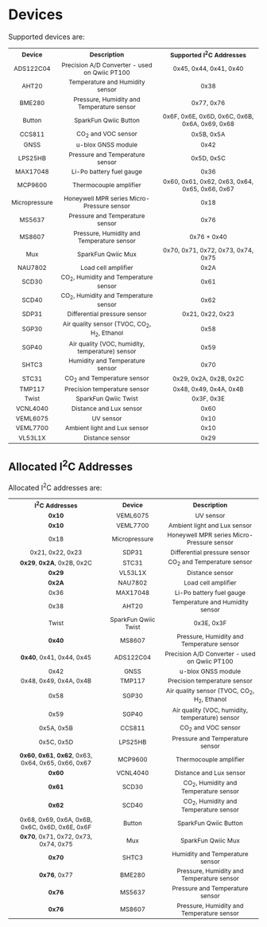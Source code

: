 # Devices

Supported devices are:

<table style="font-size:12.25px; width:100%">
    <tr>
        <th style="text-align:center; vertical-align:middle;">
            Device
        </th>
        <th style="text-align:center; vertical-align:middle;">
            Description
        </th>
        <th style="text-align:center; vertical-align:middle;">
            Supported I<sup>2</sup>C Addresses
        </th>
    </tr>
    <tr>
        <td style="vertical-align:middle" align="center">ADS122C04</td>
        <td style="vertical-align:middle" align="center">Precision A/D Converter - used on Qwiic PT100</td>
        <td style="vertical-align:middle" align="center">0x45, 0x44, 0x41, 0x40</td>
    </tr>
    <tr>
        <td style="vertical-align:middle" align="center">AHT20</td>
        <td style="vertical-align:middle" align="center">Temperature and Humidity sensor</td>
        <td style="vertical-align:middle" align="center">0x38</td>
    </tr>
    <tr>
        <td style="vertical-align:middle" align="center">BME280</td>
        <td style="vertical-align:middle" align="center">Pressure, Humidity and Temperature sensor</td>
        <td style="vertical-align:middle" align="center">0x77, 0x76</td>
    </tr>
    <tr>
        <td style="vertical-align:middle" align="center">Button</td>
        <td style="vertical-align:middle" align="center">SparkFun Qwiic Button</td>
        <td style="vertical-align:middle" align="center">0x6F, 0x6E, 0x6D, 0x6C, 0x6B, 0x6A, 0x69, 0x68</td>
    </tr>
    <tr>
        <td style="vertical-align:middle" align="center">CCS811</td>
        <td style="vertical-align:middle" align="center">CO<sub>2</sub> and VOC sensor</td>
        <td style="vertical-align:middle" align="center">0x5B, 0x5A</td>
    </tr>
    <tr>
        <td style="vertical-align:middle" align="center">GNSS</td>
        <td style="vertical-align:middle" align="center">u-blox GNSS module</td>
        <td style="vertical-align:middle" align="center">0x42</td>
    </tr>
    <tr>
        <td style="vertical-align:middle" align="center">LPS25HB</td>
        <td style="vertical-align:middle" align="center">Pressure and Temperature sensor</td>
        <td style="vertical-align:middle" align="center">0x5D, 0x5C</td>
    </tr>
    <tr>
        <td style="vertical-align:middle" align="center">MAX17048</td>
        <td style="vertical-align:middle" align="center">Li-Po battery fuel gauge</td>
        <td style="vertical-align:middle" align="center">0x36</td>
    </tr>
    <tr>
        <td style="vertical-align:middle" align="center">MCP9600</td>
        <td style="vertical-align:middle" align="center">Thermocouple amplifier</td>
        <td style="vertical-align:middle" align="center">0x60, 0x61, 0x62, 0x63, 0x64, 0x65, 0x66, 0x67</td>
    </tr>
    <tr>
        <td style="vertical-align:middle" align="center">Micropressure</td>
        <td style="vertical-align:middle" align="center">Honeywell MPR series Micro-Pressure sensor</td>
        <td style="vertical-align:middle" align="center">0x18</td>
    </tr>
    <tr>
        <td style="vertical-align:middle" align="center">MS5637</td>
        <td style="vertical-align:middle" align="center">Pressure and Temperature sensor</td>
        <td style="vertical-align:middle" align="center">0x76</td>
    </tr>
    <tr>
        <td style="vertical-align:middle" align="center">MS8607</td>
        <td style="vertical-align:middle" align="center">Pressure, Humidity and Temperature sensor</td>
        <td style="vertical-align:middle" align="center">0x76 + 0x40</td>
    </tr>
    <tr>
        <td style="vertical-align:middle" align="center">Mux</td>
        <td style="vertical-align:middle" align="center">SparkFun Qwiic Mux</td>
        <td style="vertical-align:middle" align="center">0x70, 0x71, 0x72, 0x73, 0x74, 0x75</td>
    </tr>
    <tr>
        <td style="vertical-align:middle" align="center">NAU7802</td>
        <td style="vertical-align:middle" align="center">Load cell amplifier</td>
        <td style="vertical-align:middle" align="center">0x2A</td>
    </tr>
    <tr>
        <td style="vertical-align:middle" align="center">SCD30</td>
        <td style="vertical-align:middle" align="center">CO<sub>2</sub>, Humidity and Temperature sensor</td>
        <td style="vertical-align:middle" align="center">0x61</td>
    </tr>
    <tr>
        <td style="vertical-align:middle" align="center">SCD40</td>
        <td style="vertical-align:middle" align="center">CO<sub>2</sub>, Humidity and Temperature sensor</td>
        <td style="vertical-align:middle" align="center">0x62</td>
    </tr>
    <tr>
        <td style="vertical-align:middle" align="center">SDP31</td>
        <td style="vertical-align:middle" align="center">Differential pressure sensor</td>
        <td style="vertical-align:middle" align="center">0x21, 0x22, 0x23</td>
    </tr>
    <tr>
        <td style="vertical-align:middle" align="center">SGP30</td>
        <td style="vertical-align:middle" align="center">Air quality sensor (TVOC, CO<sub>2</sub>, H<sub>2</sub>, Ethanol</td>
        <td style="vertical-align:middle" align="center">0x58</td>
    </tr>
    <tr>
        <td style="vertical-align:middle" align="center">SGP40</td>
        <td style="vertical-align:middle" align="center">Air quality (VOC, humidity, temperature) sensor</td>
        <td style="vertical-align:middle" align="center">0x59</td>
    </tr>
    <tr>
        <td style="vertical-align:middle" align="center">SHTC3</td>
        <td style="vertical-align:middle" align="center">Humidity and Temperature sensor</td>
        <td style="vertical-align:middle" align="center">0x70</td>
    </tr>
    <tr>
        <td style="vertical-align:middle" align="center">STC31</td>
        <td style="vertical-align:middle" align="center">CO<sub>2</sub> and Temperature sensor</td>
        <td style="vertical-align:middle" align="center">0x29, 0x2A, 0x2B, 0x2C</td>
    </tr>
    <tr>
        <td style="vertical-align:middle" align="center">TMP117</td>
        <td style="vertical-align:middle" align="center">Precision temperature sensor</td>
        <td style="vertical-align:middle" align="center">0x48, 0x49, 0x4A, 0x4B</td>
    </tr>
    <tr>
        <td style="vertical-align:middle" align="center">Twist</td>
        <td style="vertical-align:middle" align="center">SparkFun Qwiic Twist</td>
        <td style="vertical-align:middle" align="center">0x3F, 0x3E</td>
    </tr>
    <tr>
        <td style="vertical-align:middle" align="center">VCNL4040</td>
        <td style="vertical-align:middle" align="center">Distance and Lux sensor</td>
        <td style="vertical-align:middle" align="center">0x60</td>
    </tr>
    <tr>
        <td style="vertical-align:middle" align="center">VEML6075</td>
        <td style="vertical-align:middle" align="center">UV sensor</td>
        <td style="vertical-align:middle" align="center">0x10</td>
    </tr>
    <tr>
        <td style="vertical-align:middle" align="center">VEML7700</td>
        <td style="vertical-align:middle" align="center">Ambient light and Lux sensor</td>
        <td style="vertical-align:middle" align="center">0x10</td>
    </tr>
    <tr>
        <td style="vertical-align:middle" align="center">VL53L1X</td>
        <td style="vertical-align:middle" align="center">Distance sensor</td>
        <td style="vertical-align:middle" align="center">0x29</td>
    </tr>
</table>

## Allocated I<sup>2</sup>C Addresses

Allocated I<sup>2</sup>C addresses are:

<table style="font-size:12.25px; width:100%">
    <tr>
        <th style="text-align:center; vertical-align:middle;">
            I<sup>2</sup>C Addresses
        </th>
        <th style="text-align:center; vertical-align:middle;">
            Device
        </th>
        <th style="text-align:center; vertical-align:middle;">
            Description
        </th>
    </tr>
    <tr>
        <td style="vertical-align:middle" align="center"><b>0x10</b></td>
        <td style="vertical-align:middle" align="center">VEML6075</td>
        <td style="vertical-align:middle" align="center">UV sensor</td>
    </tr>
    <tr>
        <td style="vertical-align:middle" align="center"><b>0x10</b></td>
        <td style="vertical-align:middle" align="center">VEML7700</td>
        <td style="vertical-align:middle" align="center">Ambient light and Lux sensor</td>
    </tr>
    <tr>
        <td style="vertical-align:middle" align="center">0x18</td>
        <td style="vertical-align:middle" align="center">Micropressure</td>
        <td style="vertical-align:middle" align="center">Honeywell MPR series Micro-Pressure sensor</td>
    </tr>
    <tr>
        <td style="vertical-align:middle" align="center">0x21, 0x22, 0x23</td>
        <td style="vertical-align:middle" align="center">SDP31</td>
        <td style="vertical-align:middle" align="center">Differential pressure sensor</td>
    </tr>
    <tr>
        <td style="vertical-align:middle" align="center"><b>0x29</b>, <b>0x2A</b>, 0x2B, 0x2C</td>
        <td style="vertical-align:middle" align="center">STC31</td>
        <td style="vertical-align:middle" align="center">CO<sub>2</sub> and Temperature sensor</td>
    </tr>
    <tr>
        <td style="vertical-align:middle" align="center"><b>0x29</b></td>
        <td style="vertical-align:middle" align="center">VL53L1X</td>
        <td style="vertical-align:middle" align="center">Distance sensor</td>
    </tr>
    <tr>
        <td style="vertical-align:middle" align="center"><b>0x2A</b></td>
        <td style="vertical-align:middle" align="center">NAU7802</td>
        <td style="vertical-align:middle" align="center">Load cell amplifier</td>
    </tr>
    <tr>
        <td style="vertical-align:middle" align="center">0x36</td>
        <td style="vertical-align:middle" align="center">MAX17048</td>
        <td style="vertical-align:middle" align="center">Li-Po battery fuel gauge</td>
    </tr>
    <tr>
        <td style="vertical-align:middle" align="center">0x38</td>
        <td style="vertical-align:middle" align="center">AHT20</td>
        <td style="vertical-align:middle" align="center">Temperature and Humidity sensor</td>
    </tr>
    <tr>
        <td style="vertical-align:middle" align="center">Twist</td>
        <td style="vertical-align:middle" align="center">SparkFun Qwiic Twist</td>
        <td style="vertical-align:middle" align="center">0x3E, 0x3F</td>
    </tr>
    <tr>
        <td style="vertical-align:middle" align="center"><b>0x40</b></td>
        <td style="vertical-align:middle" align="center">MS8607</td>
        <td style="vertical-align:middle" align="center">Pressure, Humidity and Temperature sensor</td>
    </tr>
    <tr>
        <td style="vertical-align:middle" align="center"><b>0x40</b>, 0x41, 0x44, 0x45</td>
        <td style="vertical-align:middle" align="center">ADS122C04</td>
        <td style="vertical-align:middle" align="center">Precision A/D Converter - used on Qwiic PT100</td>
    </tr>
    <tr>
        <td style="vertical-align:middle" align="center">0x42</td>
        <td style="vertical-align:middle" align="center">GNSS</td>
        <td style="vertical-align:middle" align="center">u-blox GNSS module</td>
    </tr>
    <tr>
        <td style="vertical-align:middle" align="center">0x48, 0x49, 0x4A, 0x4B</td>
        <td style="vertical-align:middle" align="center">TMP117</td>
        <td style="vertical-align:middle" align="center">Precision temperature sensor</td>
    </tr>
    <tr>
        <td style="vertical-align:middle" align="center">0x58</td>
        <td style="vertical-align:middle" align="center">SGP30</td>
        <td style="vertical-align:middle" align="center">Air quality sensor (TVOC, CO<sub>2</sub>, H<sub>2</sub>, Ethanol</td>
    </tr>
    <tr>
        <td style="vertical-align:middle" align="center">0x59</td>
        <td style="vertical-align:middle" align="center">SGP40</td>
        <td style="vertical-align:middle" align="center">Air quality (VOC, humidity, temperature) sensor</td>
    </tr>
    <tr>
        <td style="vertical-align:middle" align="center">0x5A, 0x5B</td>
        <td style="vertical-align:middle" align="center">CCS811</td>
        <td style="vertical-align:middle" align="center">CO<sub>2</sub> and VOC sensor</td>
    </tr>
    <tr>
        <td style="vertical-align:middle" align="center">0x5C, 0x5D</td>
        <td style="vertical-align:middle" align="center">LPS25HB</td>
        <td style="vertical-align:middle" align="center">Pressure and Temperature sensor</td>
    </tr>
    <tr>
        <td style="vertical-align:middle" align="center"><b>0x60</b>, <b>0x61</b>, <b>0x62</b>, 0x63, 0x64, 0x65, 0x66, 0x67</td>
        <td style="vertical-align:middle" align="center">MCP9600</td>
        <td style="vertical-align:middle" align="center">Thermocouple amplifier</td>
    </tr>
    <tr>
        <td style="vertical-align:middle" align="center"><b>0x60</b></td>
        <td style="vertical-align:middle" align="center">VCNL4040</td>
        <td style="vertical-align:middle" align="center">Distance and Lux sensor</td>
    </tr>
    <tr>
        <td style="vertical-align:middle" align="center"><b>0x61</b></td>
        <td style="vertical-align:middle" align="center">SCD30</td>
        <td style="vertical-align:middle" align="center">CO<sub>2</sub>, Humidity and Temperature sensor</td>
    </tr>
    <tr>
        <td style="vertical-align:middle" align="center"><b>0x62</b></td>
        <td style="vertical-align:middle" align="center">SCD40</td>
        <td style="vertical-align:middle" align="center">CO<sub>2</sub>, Humidity and Temperature sensor</td>
    </tr>
    <tr>
        <td style="vertical-align:middle" align="center">0x68, 0x69, 0x6A, 0x6B, 0x6C, 0x6D, 0x6E, 0x6F</td>
        <td style="vertical-align:middle" align="center">Button</td>
        <td style="vertical-align:middle" align="center">SparkFun Qwiic Button</td>
    </tr>
    <tr>
        <td style="vertical-align:middle" align="center"><b>0x70</b>, 0x71, 0x72, 0x73, 0x74, 0x75</td>
        <td style="vertical-align:middle" align="center">Mux</td>
        <td style="vertical-align:middle" align="center">SparkFun Qwiic Mux</td>
    </tr>
    <tr>
        <td style="vertical-align:middle" align="center"><b>0x70</b></td>
        <td style="vertical-align:middle" align="center">SHTC3</td>
        <td style="vertical-align:middle" align="center">Humidity and Temperature sensor</td>
    </tr>
    <tr>
        <td style="vertical-align:middle" align="center"><b>0x76</b>, 0x77</td>
        <td style="vertical-align:middle" align="center">BME280</td>
        <td style="vertical-align:middle" align="center">Pressure, Humidity and Temperature sensor</td>
    </tr>
    <tr>
        <td style="vertical-align:middle" align="center"><b>0x76</b></td>
        <td style="vertical-align:middle" align="center">MS5637</td>
        <td style="vertical-align:middle" align="center">Pressure and Temperature sensor</td>
    </tr>
    <tr>
        <td style="vertical-align:middle" align="center"><b>0x76</b></td>
        <td style="vertical-align:middle" align="center">MS8607</td>
        <td style="vertical-align:middle" align="center">Pressure, Humidity and Temperature sensor</td>
    </tr>
</table>
